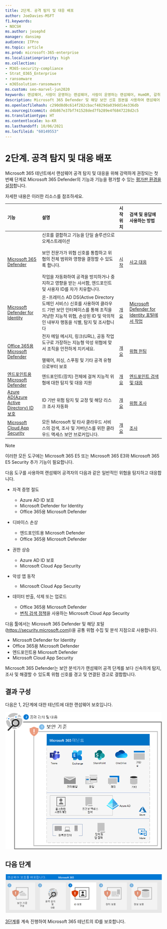```yaml
---
title: 2단계. 공격 탐지 및 대응 배포
author: JoeDavies-MSFT
f1.keywords:
- NOCSH
ms.author: josephd
manager: dansimp
audience: ITPro
ms.topic: article
ms.prod: microsoft-365-enterprise
ms.localizationpriority: high
ms.collection:
- M365-security-compliance
- Strat_O365_Enterprise
- ransomware
- m365solution-ransomware
ms.custom: seo-marvel-jun2020
keywords: 랜섬웨어, 사람이 운영하는 랜섬웨어, 사람이 운영하는 랜섬웨어, HumOR, 갈취 공격, 랜섬웨어 공격, 암호화, 크립토바이러스
description: Microsoft 365 Defender 및 해당 보안 신호 원본을 사용하여 랜섬웨어 공격으로부터 Microsoft 365 리소스를 보호합니다.
ms.openlocfilehash: c290d8d0c614f282cbacf4829da039dd14e336db
ms.sourcegitcommit: d4b867e37bf741528ded7fb289e4f6847228d2c5
ms.translationtype: HT
ms.contentlocale: ko-KR
ms.lasthandoff: 10/06/2021
ms.locfileid: "60149553"
---
```

# <a name="step-2-deploy-attack-detection-and-response"></a>2단계. 공격 탐지 및 대응 배포

Microsoft 365 테넌트에서 랜섬웨어 공격 탐지 및 대응을 위해 강력하게 권장되는 첫 번째 단계로 Microsoft 365 Defender의 기능과 기능을 평가할 수 있는 [평가판 환경을 설정](/microsoft-365/security/defender/eval-overview)합니다.

자세한 내용은 이러한 리소스를 참조하세요.

| 기능 | 설명 | 시작 위치 | 검색 및 응답에 사용하는 방법 |
|:-------|:-----|:-------|:-------|
| [Microsoft 365 Defender](/microsoft-365/security/defender) | 신호를 결합하고 기능을 단일 솔루션으로 오케스트레이션 <br><br> 보안 전문가가 위협 신호를 통합하고 위협의 전체 범위와 영향을 결정할 수 있도록 합니다. <br><br> 작업을 자동화하여 공격을 방지하거나 중지하고 영향을 받는 사서함, 엔드포인트 및 사용자 ID를 자가 치유합니다. | [시작](/microsoft-365/security/defender/get-started) | [사고 대응](/microsoft-365/security/defender/incidents-overview) |
| [Microsoft Defender for Identity](/defender-for-identity/what-is) |  온-프레미스 AD DS(Active Directory 도메인 서비스) 신호를 사용하여 클라우드 기반 보안 인터페이스를 통해 조직을 겨냥한 지능적 위협, 손상된 ID 및 악의적인 내부자 행동을 식별, 탐지 및 조사합니다 | [개요](/defender-for-identity/what-is) | [Microsoft Defender for Identity 포털에서 작업](/defender-for-identity/workspace-portal) |
| [Office 365용 Microsoft Defender](/microsoft-365/security/office-365-security) | 전자 메일 메시지, 링크(URL), 공동 작업 도구로 가장하는 지능형 악성 위협에 맞서 조직을 안전하게 지키세요. <br><br> 맬웨어, 피싱, 스푸핑 및 기타 공격 유형으로부터 보호  | [개요](/microsoft-365/security/office-365-security/overview) | [위협 헌팅](/microsoft-365/security/office-365-security/threat-hunting-in-threat-explorer) |
| [엔드포인트용 Microsoft Defender](/microsoft-365/security/defender-endpoint) | 엔드포인트(장치) 전체에 걸쳐 지능적 위협에 대한 탐지 및 대응 지원 | [개요](/microsoft-365/security/defender-endpoint/microsoft-defender-endpoint)  | [엔드포인트 검색 및 대응](/microsoft-365/security/defender-endpoint/overview-endpoint-detection-response) |
| [Azure AD(Azure Active Directory) ID 보호](/azure/active-directory/identity-protection/) | ID 기반 위험 탐지 및 교정 및 해당 리스크 조사 자동화 | [개요](/azure/active-directory/identity-protection/overview-identity-protection) | [위험 조사](/azure/active-directory/identity-protection/howto-identity-protection-investigate-risk) |
| [Microsoft Cloud App Security](/cloud-app-security) | 모든 Microsoft 및 타사 클라우드 서비스의 검색, 조사 및 거버넌스를 위한 클라우드 액세스 보안 브로커입니다. | [개요](/cloud-app-security/what-is-cloud-app-security) | [조사](/cloud-app-security/investigate) |

>[!Note]
>이러한 모든 도구에는 Microsoft 365 E5 또는 Microsoft 365 E3와 Microsoft 365 E5 Security 추가 기능이 필요합니다.
>

다음 도구를 사용하여 랜섬웨어 공격자의 다음과 같은 일반적인 위협을 탐지하고 대응합니다.

- 자격 증명 절도

   - Azure AD ID 보호
   - Microsoft Defender for Identity
   - Office 365용 Microsoft Defender

- 디바이스 손상

   - 엔드포인트용 Microsoft Defender
   - Office 365용 Microsoft Defender

- 권한 상승

   - Azure AD ID 보호
   - Microsoft Cloud App Security

- 악성 앱 동작

   - Microsoft Cloud App Security

- 데이터 반출, 삭제 또는 업로드

   - Office 365용 Microsoft Defender
   - [변칙 검색 정책](/cloud-app-security/anomaly-detection-policy#ransomware-activity)을 사용하는 Microsoft Cloud App Security

다음 툴에서는 Microsoft 365 Defender 및 해당 포털(https://security.microsoft.com))을 공통 위협 수집 및 분석 지점으로 사용합니다.

- Microsoft Defender for Identity
- Office 365용 Microsoft Defender
- 엔드포인트용 Microsoft Defender
- Microsoft Cloud App Security

Microsoft 365 Defender는 보안 분석가가 랜섬웨어 공격 단계를 보다 신속하게 탐지, 조사 및 해결할 수 있도록 위협 신호를 경고 및 연결된 경고로 결합합니다.

## <a name="resulting-configuration"></a>결과 구성

다음은 1, 2단계에 대한 테넌트에 대한 랜섬웨어 보호입니다.

![2단계 이후 Microsoft 365 테넌트에 대한 랜섬웨어 보호](../media/ransomware-protection-microsoft-365/ransomware-protection-microsoft-365-architecture-step2.png)

## <a name="next-step"></a>다음 단계

[![Microsoft 365를 사용한 랜섬웨어 보호를 위한 3단계](../media/ransomware-protection-microsoft-365/ransomware-protection-microsoft-365-step3.png)](ransomware-protection-microsoft-365-identities.md)

[3단계](ransomware-protection-microsoft-365-identities.md)를 계속 진행하여 Microsoft 365 테넌트의 ID를 보호합니다.
